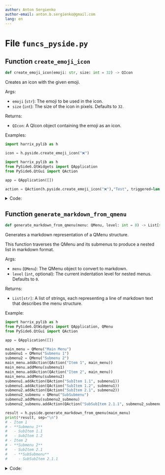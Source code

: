 ```yaml
---
author: Anton Sergienko
author-email: anton.b.sergienko@gmail.com
lang: en
---
```


# File `funcs_pyside.py`

## Function `create_emoji_icon`

```python
def create_emoji_icon(emoji: str, size: int = 32) -> QIcon
```

Creates an icon with the given emoji.

Args:

- `emoji` (`str`): The emoji to be used in the icon.
- `size` (`int`): The size of the icon in pixels. Defaults to `32`.

Returns:

- `QIcon`: A QIcon object containing the emoji as an icon.

Examples:

```py
import harrix_pylib as h

icon = h.pyside.create_emoji_icon("❌")
```

```py
import harrix_pylib as h
from PySide6.QtWidgets import QApplication
from PySide6.QtGui import QAction

app = QApplication([])

action = QAction(h.pyside.create_emoji_icon("❌"),"Test", triggered=lambda: print("Test"))
```

<details>
<summary>Code:</summary>

```python
def create_emoji_icon(emoji: str, size: int = 32) -> QIcon:
    pixmap = QPixmap(size, size)
    pixmap.fill(Qt.transparent)

    painter = QPainter(pixmap)
    font = QFont()
    font.setPointSize(int(size * 0.8))
    painter.setFont(font)
    painter.drawText(pixmap.rect(), Qt.AlignCenter, emoji)
    painter.end()

    return QIcon(pixmap)
```

</details>

## Function `generate_markdown_from_qmenu`

```python
def generate_markdown_from_qmenu(menu: QMenu, level: int = 0) -> List[str]
```

Generates a markdown representation of a QMenu structure.

This function traverses the QMenu and its submenus to produce a nested list in markdown format.

Args:

- `menu` (`QMenu`): The QMenu object to convert to markdown.
- `level` (`int`, optional): The current indentation level for nested menus. Defaults to `0`.

Returns:

- `List[str]`: A list of strings, each representing a line of markdown text that describes the menu structure.

Example:

```py
import harrix_pylib as h
from PySide6.QtWidgets import QApplication, QMenu
from PySide6.QtGui import QAction

app = QApplication([])

main_menu = QMenu("Main Menu")
submenu1 = QMenu("Submenu 1")
submenu2 = QMenu("Submenu 2")
main_menu.addAction(QAction("Item 1", main_menu))
main_menu.addMenu(submenu1)
main_menu.addAction(QAction("Item 2", main_menu))
main_menu.addMenu(submenu2)
submenu1.addAction(QAction("SubItem 1.1", submenu1))
submenu1.addAction(QAction("SubItem 1.2", submenu1))
submenu2.addAction(QAction("SubItem 2.1", submenu2))
submenu2_submenu = QMenu("SubSubmenu")
submenu2.addMenu(submenu2_submenu)
submenu2_submenu.addAction(QAction("SubSubItem 2.1.1", submenu2_submenu))

result = h.pyside.generate_markdown_from_qmenu(main_menu)
print(*result, sep="\n")
# - Item 1
# - **Submenu 1**
#   - SubItem 1.1
#   - SubItem 1.2
# - Item 2
# - **Submenu 2**
#   - SubItem 2.1
#   - **SubSubmenu**
#     - SubSubItem 2.1.1
```

<details>
<summary>Code:</summary>

```python
def generate_markdown_from_qmenu(menu: QMenu, level: int = 0) -> List[str]:
    markdown_lines: List[str] = []
    for action in menu.actions():
        if action.menu():  # If the action has a submenu
            # Add a header for the submenu
            markdown_lines.append(f"{'  ' * level}- **{action.text()}**")
            # Recursively traverse the submenu
            markdown_lines.extend(generate_markdown_from_qmenu(action.menu(), level + 1))
        else:
            # Add a regular menu item
            if action.text():
                markdown_lines.append(f"{'  ' * level}- {action.text()}")
    return markdown_lines
```

</details>
